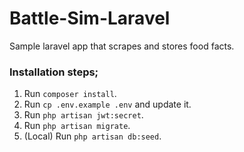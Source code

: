 # Battle-Sim-Laravel
Sample laravel app that scrapes and stores food facts.

### Installation steps;

1. Run `composer install`.
2. Run `cp .env.example .env` and update it.
4. Run `php artisan jwt:secret`.
3. Run `php artisan migrate`.
5. (Local) Run `php artisan db:seed`.
